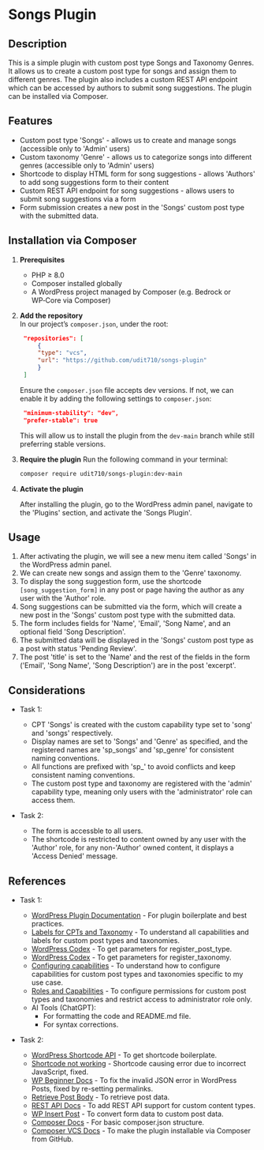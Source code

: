 # Songs Plugin

## Description
This is a simple plugin with custom post type Songs and Taxonomy Genres. It allows us to create a custom post type for songs and assign them to different genres. The plugin also includes a custom REST API endpoint which can be accessed by authors to submit song suggestions. The plugin can be installed via Composer.

## Features
- Custom post type 'Songs' - allows us to create and manage songs (accessible only to 'Admin' users)
- Custom taxonomy 'Genre' - allows us to categorize songs into different genres (accessible only to 'Admin' users)
- Shortcode to display HTML form for song suggestions - allows 'Authors' to add song suggestions form to their content
- Custom REST API endpoint for song suggestions - allows users to submit song suggestions via a form
- Form submission creates a new post in the 'Songs' custom post type with the submitted data.

## Installation via Composer
1. **Prerequisites**  
   - PHP ≥ 8.0
   - Composer installed globally  
   - A WordPress project managed by Composer (e.g. Bedrock or WP‑Core via Composer)

2. **Add the repository**  
   In our project’s `composer.json`, under the root:
   ```json
    "repositories": [
        {
        "type": "vcs",
        "url": "https://github.com/udit710/songs-plugin"
        }
    ]
   ```
   Ensure the `composer.json` file accepts dev versions. If not, we can enable it by adding the following settings to `composer.json`:
   ```json
    "minimum-stability": "dev",
    "prefer-stable": true
   ```
   This will allow us to install the plugin from the `dev-main` branch while still preferring stable versions.
3. **Require the plugin**
    Run the following command in your terminal:
    ```bash
    composer require udit710/songs-plugin:dev-main
    ```

4. **Activate the plugin**
    
    After installing the plugin, go to the WordPress admin panel, navigate to the 'Plugins' section, and activate the 'Songs Plugin'.

## Usage
1. After activating the plugin, we will see a new menu item called 'Songs' in the WordPress admin panel.
2. We can create new songs and assign them to the 'Genre' taxonomy.
3. To display the song suggestion form, use the shortcode `[song_suggestion_form]` in any post or page having the author as any user with the 'Author' role.
4. Song suggestions can be submitted via the form, which will create a new post in the 'Songs' custom post type with the submitted data.
5. The form includes fields for 'Name', 'Email', 'Song Name', and an optional field 'Song Description'.
6. The submitted data will be displayed in the 'Songs' custom post type as a post with status 'Pending Review'.
7. The post 'title' is set to the 'Name' and the rest of the fields in the form ('Email', 'Song Name', 'Song Description') are in the post 'excerpt'.

## Considerations
- Task 1:
    - CPT 'Songs' is created with the custom capability type set to 'song' and 'songs' respectively.
    - Display names are set to 'Songs' and 'Genre' as specified, and the registered names are 'sp_songs' and 'sp_genre' for consistent naming conventions.
    - All functions are prefixed with 'sp_' to avoid conflicts and keep consistent naming conventions.
    - The custom post type and taxonomy are registered with the 'admin' capability type, meaning only users with the 'administrator' role can access them.

- Task 2:
    - The form is accessble to all users.
    - The shortcode is restricted to content owned by any user with the 'Author' role, for any non-'Author' owned content, it displays a 'Access Denied' message.

## References

- Task 1:
    - [WordPress Plugin Documentation](https://developer.wordpress.org/plugins/) - For plugin boilerplate and best practices.
    - [Labels for CPTs and Taxonomy](https://wordpress.stackexchange.com/questions/5308/custom-post-types-taxonomies-and-permalinks) - To understand all capabilities and labels for custom post types and taxonomies.
    - [WordPress Codex](https://codex.wordpress.org/Function_Reference/register_post_type) - To get parameters for register_post_type.
    - [WordPress Codex](https://codex.wordpress.org/Function_Reference/register_taxonomy) - To get parameters for register_taxonomy.
    - [Configuring capabilities](https://learn.wordpress.org/tutorial/custom-post-types-and-capabilities/) - To understand how to configure capabilities for custom post types and taxonomies specific to my use case.
    - [Roles and Capabilities](https://kinsta.com/blog/wordpress-user-roles/) - To configure permissions for custom post types and taxonomies and restrict access to administrator role only.
    - AI Tools (ChatGPT):
        - For formatting the code and README.md file.
        - For syntax corrections.

- Task 2:
    - [WordPress Shortcode API](https://codex.wordpress.org/Shortcode_API) - To get shortcode boilerplate.
    - [Shortcode not working](https://wordpress.stackexchange.com/questions/160362/wordpress-plugin-shortcode-not-working) - Shortcode causing error due to incorrect JavaScript, fixed.
    - [WP Beginner Docs](https://www.wpbeginner.com/wp-tutorials/how-to-fix-the-invalid-json-error-in-wordpress-beginners-guide/) - To fix the invalid JSON error in WordPress Posts, fixed by re-setting permalinks.
    - [Retrieve Post Body](https://developer.wordpress.org/reference/functions/wp_remote_retrieve_body/) - To retrieve post data.
    - [REST API Docs](https://developer.wordpress.org/rest-api/extending-the-rest-api/adding-rest-api-support-for-custom-content-types/) - To add REST API support for custom content types.
    - [WP Insert Post](https://developer.wordpress.org/reference/functions/wp_insert_post/) - To convert form data to custom post data.
    - [Composer Docs](https://getcomposer.org/doc/) - For basic composer.json structure.
    - [Composer VCS Docs](https://getcomposer.org/doc/05-repositories.md#vcs) - To make the plugin installable via Composer from GitHub.